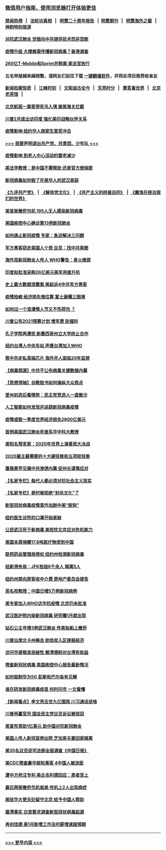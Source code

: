 ### [微信用户指南，使用浏览器打开体验更佳](https://github.com/gfw-breaker/banned-news1/blob/master/indexes/wechat-guide.md?t=0)
#### [禁闻热榜](热点新闻.md?t=0)  &nbsp;&nbsp;|&nbsp;&nbsp; [法轮功真相](https://github.com/gfw-breaker/truth/blob/master/README.md?t=0) &nbsp;&nbsp;|&nbsp;&nbsp; [明慧二十周年报告](https://github.com/gfw-breaker/mh-reports/blob/master/README.md?t=0) &nbsp;&nbsp;|&nbsp;&nbsp;[明慧期刊](https://github.com/gfw-breaker/mh-qikan) &nbsp;&nbsp;|&nbsp;&nbsp; [明慧海外之窗](https://github.com/gfw-breaker/mh-news/blob/master/README.md?t=0) &nbsp;&nbsp;|&nbsp;&nbsp; [神韵特别报道](https://github.com/gfw-breaker/mh-news/blob/master/shenyun.md?t=0)
#### [对抗武汉肺炎 世银向中共提供技术而非贷款](../pages/nsc412/n11861652.md?t=02120222) 
#### [疫情升级 大楼粪渠传播新冠病毒？香港调查](../pages/nsc412/n11861556.md?t=02120222) 
#### [260亿T-Mobile和Sprint并购案 美法官放行](../pages/nsc412/n11861511.md?t=02120222) 
#### 五毛举报越来越频繁，请网友们前往下载 [一键翻墙软件](https://github.com/gfw-breaker/ssr-accounts)，并将此项目推荐给亲友
#### [新闻拍案惊奇](https://github.com/gfw-breaker/banned-news1/blob/master/pages/link4.md) &nbsp;&nbsp;|&nbsp;&nbsp; [江峰时刻](https://github.com/gfw-breaker/banned-news1/blob/master/pages/link4.md) &nbsp;&nbsp;|&nbsp;&nbsp; [文昭谈古论今](https://github.com/gfw-breaker/banned-news1/blob/master/pages/link4.md) &nbsp;&nbsp;|&nbsp;&nbsp; [天亮时分](https://github.com/gfw-breaker/banned-news1/blob/master/pages/link4.md) &nbsp;&nbsp;|&nbsp;&nbsp; [萧茗看世界](https://github.com/gfw-breaker/banned-news1/blob/master/pages/link4.md) &nbsp;&nbsp;|&nbsp;&nbsp; [北京老茶馆](https://github.com/gfw-breaker/banned-news1/blob/master/pages/link4.md) &nbsp;&nbsp;|&nbsp;&nbsp; 
#### [北京航班一乘客带死鸟入境 被美海关拦截](../pages/nsc412/n11861317.md?t=02120222) 
#### [川普2月底出访印度 强化美印战略伙伴关系](../pages/nsc412/n11860557.md?t=02120222) 
#### [疫情影响  纽约华人商家生意受冲击](../pages/nsc412/n11860284.md?t=02120222) 
#### [>>> 我要声明退出共产党、共青团、少年队 <<<](https://github.com/begood0513/goodnews/blob/master/quit/letter.md) 
#### [疫情影响  到老人中心活动的耆老减少](../pages/nsc412/n11860199.md?t=02120222) 
#### [美法学教授：是中国不需帮助 还是官方想保密](../pages/nsc412/n11859492.md?t=02120222) 
#### [新冠病毒如何毁了在美华人的武汉家庭](../pages/nsc412/n11859524.md?t=02120222) 
#### [《九评共产党》](https://github.com/begood0513/9ping.md/blob/master/README.md) &nbsp;|&nbsp; [《解体党文化》](../../../../jtdwh.md/blob/master/README.md)  &nbsp;|&nbsp; [《共产主义的终极目的》](../../../../gczydzjmd.md/blob/master/README.md) &nbsp;|&nbsp; [《魔鬼在统治我们的世界》](../../../../mgztzwmdsj.md/blob/master/README.md) 
#### [美首架撤侨包机 195人无人感染新冠病毒](../pages/nsc412/n11859908.md?t=02120222) 
#### [美国疾控中心确诊第13例新冠肺炎](../pages/nsc412/n11859966.md?t=02120222) 
#### [如何遏止新冠疫情 专家：急迫解决三问题](../pages/nsc412/n11859685.md?t=02120222) 
#### [军方黑客窃走美国人个资 议员：找中共索赔](../pages/nsc412/n11859371.md?t=02120222) 
#### [海外现新冠肺炎人传人 WHO警告：星火燎原](../pages/nsc412/n11859252.md?t=02120222) 
#### [印度拟批准采购26亿美元美军用直升机](../pages/nsc412/n11859143.md?t=02120222) 
#### [史上最大数据泄露案 美起诉4中共军方黑客](../pages/nsc412/n11859115.md?t=02120222) 
#### [疫情险峻 经济损失难估算 富士康曝三困境](../pages/nsc412/n11859120.md?t=02120222) 
#### [如何过一个浪漫情人节又不伤荷包 ？](../pages/nsc412/n11858969.md?t=02120222) 
#### [川普公布2021预算计划 增军费 砍福利](../pages/nsc412/n11859012.md?t=02120222) 
#### [孔子学院再遭拒 新墨西哥州立大学终止合作](../pages/nsc412/n11858661.md?t=02120222) 
#### [纽约台湾人中央车站  声援台湾加入WHO](../pages/nsc412/n11857757.md?t=02120222) 
#### [帮中共走私高端芯片 海外华人面临20年监禁](../pages/nsc412/n11855016.md?t=02120222) 
#### [【病毒探源】中共不公布病毒关键数据内幕](../pages/nsc412/n11856584.md?t=02120222) 
#### [【思想领袖】谷歌脸书如何操纵大众观点](../pages/nsc412/n11680874.md?t=02120222) 
#### [爱州初选后看情势：民主党竞选人一盘散沙](../pages/nsc412/n11856557.md?t=02120222) 
#### [人工智能如何发现并追踪新冠病毒疫情](../pages/nsc412/n11856398.md?t=02120222) 
#### [疫情或致一季度世界经济损失2800亿美元](../pages/nsc412/n11855639.md?t=02120222) 
#### [首例美国武汉肺炎死者系华中科大教授](../pages/nsc412/n11855500.md?t=02120222) 
#### [美知名预言家：2020年世界上演善恶大决战](../pages/nsc412/n11855418.md?t=02120222) 
#### [2020雇主最需要的十大硬技能和五项软技能](../pages/nsc412/n11850953.md?t=02120222) 
#### [蓬佩奥罕见揭中共渗透内幕 促州长谨慎应对](../pages/nsc412/n11854685.md?t=02120222) 
#### [【名家专栏】每代人都必须对抗社会主义现实](../pages/nsc412/n11831412.md?t=02120222) 
#### [【名家专栏】是时候拒绝“封杀文化”了](../pages/nsc412/n11814093.md?t=02120222) 
#### [新型冠状病毒疫情意外加剧中美“脱钩”](../pages/nsc412/n11854475.md?t=02120222) 
#### [纽约医生诊所的口罩开始紧缺](../pages/nsc412/n11853364.md?t=02120222) 
#### [公民武汉死于新病毒 美担忧北京应对危机能力](../pages/nsc412/n11854331.md?t=02120222) 
#### [美国本周捐赠17.8吨医疗物资到中国](../pages/nsc412/n11854269.md?t=02120222) 
#### [联邦药品管理局授权  纽约州检测新冠病毒](../pages/nsc412/n11853371.md?t=02120222) 
#### [纽新港务局：JFK检验6千余人  隔离5人](../pages/nsc412/n11853366.md?t=02120222) 
#### [纽约州禁向房客收中介费  房地产委员会提告](../pages/nsc412/n11853360.md?t=02120222) 
#### [英名校教授：中国日增5万例新冠病例](../pages/nsc412/n11854174.md?t=02120222) 
#### [美专家加入WHO访华抗疫情 北京仍未批准](../pages/nsc412/n11854043.md?t=02120222) 
#### [武汉医护院内染新冠病毒 研究曝1月就出现](../pages/nsc412/n11852928.md?t=02120222) 
#### [钻石公主号增3例武汉肺炎 传美拟船上撤侨](../pages/nsc412/n11853240.md?t=02120222) 
#### [川普出席北卡州峰会 助低收入区提振经济](../pages/nsc412/n11853232.md?t=02120222) 
#### [访问华盛顿具突破性 赖清德盼对台湾有助益](../pages/nsc412/n11853129.md?t=02120222) 
#### [筛查新冠状病毒 美国疾控中心报告最新情况](../pages/nsc412/n11853070.md?t=02120222) 
#### [如何抵制华为5G 彭斯和巴尔各有见解](../pages/nsc412/n11852535.md?t=02120222) 
#### [谁在研发新冠病毒疫苗 何时问市 一文看懂](../pages/nsc412/n11852840.md?t=02120222) 
#### [【新闻看点】李文亮去世九亿围观 川习通话说啥](../pages/nsc412/n11852360.md?t=02120222) 
#### [川普再赢官司 国会民主党议员诉讼被驳回](../pages/nsc412/n11852287.md?t=02120222) 
#### [美宣布资助1亿美元 助中国对抗新冠肺炎](../pages/nsc412/n11852531.md?t=02120222) 
#### [美国人传人新冠首例出院 芝加哥夫妻回家隔离](../pages/nsc412/n11852452.md?t=02120222) 
#### [美35名议员促司法部全面调查《中国日报》](../pages/nsc412/n11852435.md?t=02120222) 
#### [美CDC筛查豪华邮轮乘客 4中国人被送医](../pages/nsc412/n11852085.md?t=02120222) 
#### [遭中方抢注专利 美企吉利德回应：患者至上](../pages/nsc412/n11852037.md?t=02120222) 
#### [最后两架撤侨包机抵美 传机上2人出现病症](../pages/nsc412/n11852173.md?t=02120222) 
#### [美驻华大使夫妇留守北京 给予中国人帮助](../pages/nsc412/n11852165.md?t=02120222) 
#### [厘清事实 白宫要求调查新型冠状病毒起源](../pages/nsc412/n11852106.md?t=02120222) 
#### [再创佳绩 美1月新增工作及时薪增速超预期](../pages/nsc412/n11852174.md?t=02120222) 

----
#### [ >>> 更早内容 <<< ](../indexes/nsc412-earlier.md)
